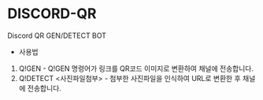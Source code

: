 # DISCORD-QR
Discord QR GEN/DETECT BOT

- 사용법
1. Q!GEN <URL> - Q!GEN 명령어가 링크를 QR코드 이미지로 변환하여 채널에 전송합니다.
2. Q!DETECT <사진파일첨부> - 첨부한 사진파일을 인식하여 URL로 변환한 후 채널에 전송합니다.
